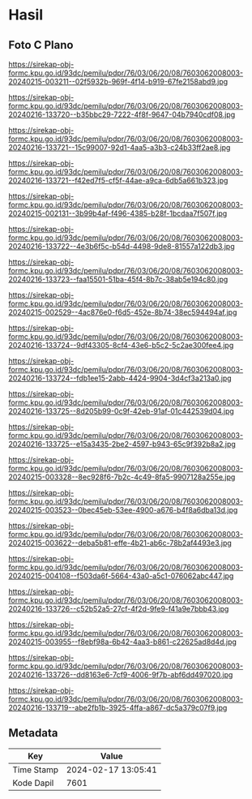 # Hasil

## Foto C Plano

https://sirekap-obj-formc.kpu.go.id/93dc/pemilu/pdpr/76/03/06/20/08/7603062008003-20240215-003211--02f5932b-969f-4f14-b919-67fe2158abd9.jpg

https://sirekap-obj-formc.kpu.go.id/93dc/pemilu/pdpr/76/03/06/20/08/7603062008003-20240216-133720--b35bbc29-7222-4f8f-9647-04b7940cdf08.jpg

https://sirekap-obj-formc.kpu.go.id/93dc/pemilu/pdpr/76/03/06/20/08/7603062008003-20240216-133721--15c99007-92d1-4aa5-a3b3-c24b33ff2ae8.jpg

https://sirekap-obj-formc.kpu.go.id/93dc/pemilu/pdpr/76/03/06/20/08/7603062008003-20240216-133721--f42ed7f5-cf5f-44ae-a9ca-6db5a661b323.jpg

https://sirekap-obj-formc.kpu.go.id/93dc/pemilu/pdpr/76/03/06/20/08/7603062008003-20240215-002131--3b99b4af-f496-4385-b28f-1bcdaa7f507f.jpg

https://sirekap-obj-formc.kpu.go.id/93dc/pemilu/pdpr/76/03/06/20/08/7603062008003-20240216-133722--4e3b6f5c-b54d-4498-9de8-81557a122db3.jpg

https://sirekap-obj-formc.kpu.go.id/93dc/pemilu/pdpr/76/03/06/20/08/7603062008003-20240216-133723--faa15501-51ba-45f4-8b7c-38ab5e194c80.jpg

https://sirekap-obj-formc.kpu.go.id/93dc/pemilu/pdpr/76/03/06/20/08/7603062008003-20240215-002529--4ac876e0-f6d5-452e-8b74-38ec594494af.jpg

https://sirekap-obj-formc.kpu.go.id/93dc/pemilu/pdpr/76/03/06/20/08/7603062008003-20240216-133724--9df43305-8cf4-43e6-b5c2-5c2ae300fee4.jpg

https://sirekap-obj-formc.kpu.go.id/93dc/pemilu/pdpr/76/03/06/20/08/7603062008003-20240216-133724--fdb1ee15-2abb-4424-9904-3d4cf3a213a0.jpg

https://sirekap-obj-formc.kpu.go.id/93dc/pemilu/pdpr/76/03/06/20/08/7603062008003-20240216-133725--8d205b99-0c9f-42eb-91af-01c442539d04.jpg

https://sirekap-obj-formc.kpu.go.id/93dc/pemilu/pdpr/76/03/06/20/08/7603062008003-20240216-133725--e15a3435-2be2-4597-b943-65c9f392b8a2.jpg

https://sirekap-obj-formc.kpu.go.id/93dc/pemilu/pdpr/76/03/06/20/08/7603062008003-20240215-003328--8ec928f6-7b2c-4c49-8fa5-9907128a255e.jpg

https://sirekap-obj-formc.kpu.go.id/93dc/pemilu/pdpr/76/03/06/20/08/7603062008003-20240215-003523--0bec45eb-53ee-4900-a676-b4f8a6dba13d.jpg

https://sirekap-obj-formc.kpu.go.id/93dc/pemilu/pdpr/76/03/06/20/08/7603062008003-20240215-003622--deba5b81-effe-4b21-ab6c-78b2af4493e3.jpg

https://sirekap-obj-formc.kpu.go.id/93dc/pemilu/pdpr/76/03/06/20/08/7603062008003-20240215-004108--f503da6f-5664-43a0-a5c1-076062abc447.jpg

https://sirekap-obj-formc.kpu.go.id/93dc/pemilu/pdpr/76/03/06/20/08/7603062008003-20240216-133726--c52b52a5-27cf-4f2d-9fe9-f41a9e7bbb43.jpg

https://sirekap-obj-formc.kpu.go.id/93dc/pemilu/pdpr/76/03/06/20/08/7603062008003-20240215-003955--f8ebf98a-6b42-4aa3-b861-c22625ad8d4d.jpg

https://sirekap-obj-formc.kpu.go.id/93dc/pemilu/pdpr/76/03/06/20/08/7603062008003-20240216-133726--dd8163e6-7cf9-4006-9f7b-abf6dd497020.jpg

https://sirekap-obj-formc.kpu.go.id/93dc/pemilu/pdpr/76/03/06/20/08/7603062008003-20240216-133719--abe2fb1b-3925-4ffa-a867-dc5a379c07f9.jpg


## Metadata

| Key        | Value               |
| ---------- | ------------------- |
| Time Stamp | 2024-02-17 13:05:41 |
| Kode Dapil | 7601                |



